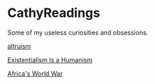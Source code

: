 # CathyReadings
Some of my useless curiosities and obsessions.

[altruism](altruism.md)

[Existentialism Is a Humanism](Existentialism.md)

[Africa's World War](Africa's&#32;World&#32;War.md)